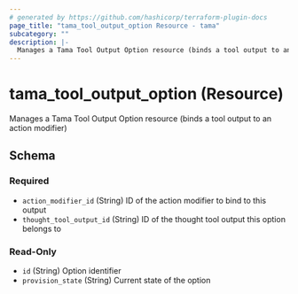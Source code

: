 ```yaml
---
# generated by https://github.com/hashicorp/terraform-plugin-docs
page_title: "tama_tool_output_option Resource - tama"
subcategory: ""
description: |-
  Manages a Tama Tool Output Option resource (binds a tool output to an action modifier)
---
```


# tama_tool_output_option (Resource)

Manages a Tama Tool Output Option resource (binds a tool output to an action modifier)



<!-- schema generated by tfplugindocs -->
## Schema

### Required

- `action_modifier_id` (String) ID of the action modifier to bind to this output
- `thought_tool_output_id` (String) ID of the thought tool output this option belongs to

### Read-Only

- `id` (String) Option identifier
- `provision_state` (String) Current state of the option
